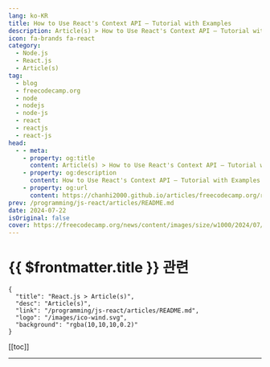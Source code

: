 ```yaml
---
lang: ko-KR
title: How to Use React's Context API – Tutorial with Examples
description: Article(s) > How to Use React's Context API – Tutorial with Examples
icon: fa-brands fa-react
category: 
  - Node.js
  - React.js
  - Article(s)
tag: 
  - blog
  - freecodecamp.org
  - node
  - nodejs
  - node-js
  - react
  - reactjs
  - react-js
head:
  - - meta:
    - property: og:title
      content: Article(s) > How to Use React's Context API – Tutorial with Examples
    - property: og:description
      content: How to Use React's Context API – Tutorial with Examples
    - property: og:url
      content: https://chanhi2000.github.io/articles/freecodecamp.org/react-context-api-tutorial-examples.html
prev: /programming/js-react/articles/README.md
date: 2024-07-22
isOriginal: false
cover: https://freecodecamp.org/news/content/images/size/w1000/2024/07/React.png
---
```


# {{ $frontmatter.title }} 관련

```component VPCard
{
  "title": "React.js > Article(s)",
  "desc": "Article(s)",
  "link": "/programming/js-react/articles/README.md",
  "logo": "/images/ico-wind.svg",
  "background": "rgba(10,10,10,0.2)"
}
```

[[toc]]

---

<SiteInfo
  name="How to Use React's Context API – Tutorial with Examples"
  desc="In React, data is typically passed down from parent to child via props. But this can lead to 'prop drilling' – where we have to pass props down through lots of components to get them where they're needed. Also, some props (for example, the current authenticated user, UI theme, or..."
  url="https://freecodecamp.org/news/react-context-api-tutorial-examples/"
  logo="https://cdn.freecodecamp.org/universal/favicons/favicon.ico"
  preview="https://freecodecamp.org/news/content/images/size/w1000/2024/07/React.png"/>

<!-- TODO: 작성 -->

